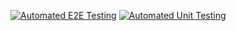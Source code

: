 [![Automated E2E Testing](https://github.com/Tactikerl/workflow/actions/workflows/e2e-test.yml/badge.svg)](https://github.com/Tactikerl/workflow/actions/workflows/e2e-test.yml)
[![Automated Unit Testing](https://github.com/Tactikerl/workflow/actions/workflows/unit-test.yml/badge.svg)](https://github.com/Tactikerl/workflow/actions/workflows/unit-test.yml)
